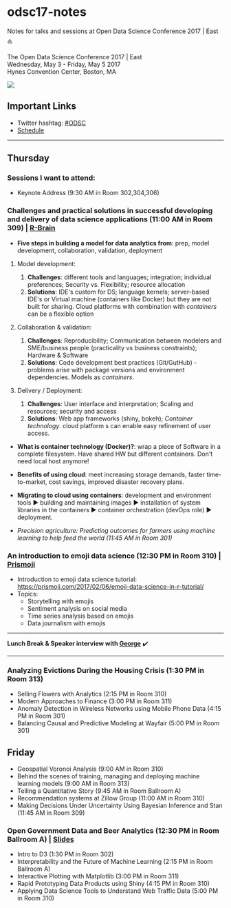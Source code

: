 # odsc17-notes
Notes for talks and sessions at Open Data Science Conference 2017 | East  :sailboat:

The Open Data Science Conference 2017 | East      
Wednesday, May 3 - Friday, May 5 2017       
Hynes Convention Center, Boston, MA        

![](http://insidebigdata.com/wp-content/uploads/2016/04/ODSC_logo.png)

## Important Links

- Twitter hashtag: [#ODSC](https://twitter.com/search?q=%23ODSC&src=tyah)
- [Schedule](https://www.odsc.com/boston/schedule) 

----

## Thursday

### Sessions I want to attend: 

- Keynote Address (9:30 AM in Room 302,304,306)

### Challenges and practical solutions in successful developing and delivery of data science applications (11:00 AM in Room 309) | [R-Brain](https://r-brain.io/en/)

- **Five steps in building a model for data analytics from**:
prep, model development, collaboration, validation, deployment

1. Model development:

    1. **Challenges**: different tools and languages; integration; individual preferences; Security vs. Flexibility; resource allocation
    2. **Solutions**: IDE's custom for DS; language kernels; server-based IDE's or Virtual machine (containers like Docker) but they are not built for sharing. Cloud platforms with combination with _containers_ can be a flexible option

2. Collaboration & validation:

    1. **Challenges**: Reproducibility; Communication between modelers and SME/business people (practicality vs business constraints); Hardware & Software
    2. **Solutions**: Code development best practices (Git/GutHub) - problems arise with package versions and environment dependencies. Models as _containers_.

3. Delivery / Deployment:

    1. **Challenges**: User interface and interpretation; Scaling and resources; security and access
    2. **Solutions**: Web app frameworks (shiny, bokeh); _Container technology_. cloud platform s can enable easy refinement of user access.

- **What is container technology (Docker)?**: wrap a piece of Software in a complete filesystem. Have shared HW but different containers. Don't need local host anymore!

- **Benefits of using cloud**: meet increasing storage demands, faster time-to-market, cost savings, improved disaster recovery plans.

- **Migrating to cloud using containers**: development and environment tools :arrow_forward: building and maintaining images :arrow_forward: installation of system libraries in the containers :arrow_forward: container orchestration (devOps role) :arrow_forward: deployment.


- _Precision agriculture: Predicting outcomes for farmers using machine learning to help feed the world (11:45 AM in Room 301)_

### An introduction to emoji data science (12:30 PM in Room 310) | [Prismoji](https://prismoji.com/)

- Introduction to emoji data science tutorial: https://prismoji.com/2017/02/06/emoji-data-science-in-r-tutorial/
- Topics: 
  - Storytelling with emojis
  - Sentiment analysis on social media 
  - Time series analysis based on emojis
  - Data journalism with emojis

---

**Lunch Break & Speaker interview with [George](george@odsc.com)** :heavy_check_mark:

---

### Analyzing Evictions During the Housing Crisis (1:30 PM in Room 313)

- Selling Flowers with Analytics (2:15 PM in Room 310)
- Modern Approaches to Finance (3:00 PM in Room 311)
- Anomaly Detection in Wireless Networks using Mobile Phone Data (4:15 PM in Room 301)
- Balancing Causal and Predictive Modeling at Wayfair (5:00 PM in Room 301)


## Friday

- Geospatial Voronoi Analysis (9:00 AM in Room 310)
- Behind the scenes of training, managing and deploying machine learning models (9:00 AM in Room 313)
- Telling a Quantitative Story (9:45 AM in Room Ballroom A)
- Recommendation systems at Zillow Group (11:00 AM in Room 310)
- Making Decisions Under Uncertainty Using Bayesian Inference and Stan (11:45 AM in Room 309)

### Open Government Data and Beer Analytics (12:30 PM in Room Ballroom A) | [Slides](https://jasdumas.github.io/talks/odsc-boston/odsc-open-gov-beer.html#(1))

- Intro to D3 (1:30 PM in Room 302)
- Interpretability and the Future of Machine Learning (2:15 PM in Room Ballroom A)
- Interactive Plotting with Matplotlib (3:00 PM in Room 311)
- Rapid Prototyping Data Products using Shiny (4:15 PM in Room 310)
- Applying Data Science Tools to Understand Web Traffic Data (5:00 PM in Room 310)
